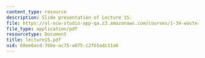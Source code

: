 ```yaml
---
content_type: resource
description: Slide presentation of Lecture 15.
file: https://ol-ocw-studio-app-qa.s3.amazonaws.com/courses/1-34-waste-containment-and-remediation-technology-spring-2004/60ee6acd76beac75a075c2f65adc11a6_lecture15.pdf
file_type: application/pdf
resourcetype: Document
title: lecture15.pdf
uid: 60ee6acd-76be-ac75-a075-c2f65adc11a6
---
```


